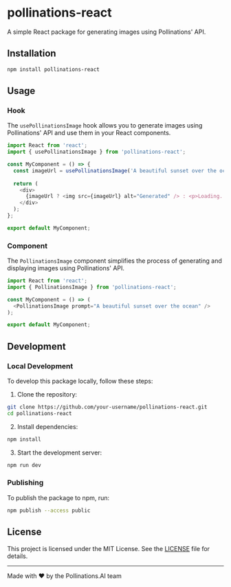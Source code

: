 # pollinations-react

A simple React package for generating images using Pollinations' API.

## Installation

```bash
npm install pollinations-react
```

## Usage

### Hook

The `usePollinationsImage` hook allows you to generate images using Pollinations' API and use them in your React components.

```javascript
import React from 'react';
import { usePollinationsImage } from 'pollinations-react';

const MyComponent = () => {
  const imageUrl = usePollinationsImage('A beautiful sunset over the ocean');
  
  return (
    <div>
      {imageUrl ? <img src={imageUrl} alt="Generated" /> : <p>Loading...</p>}
    </div>
  );
};

export default MyComponent;
```

### Component

The `PollinationsImage` component simplifies the process of generating and displaying images using Pollinations' API.

```javascript
import React from 'react';
import { PollinationsImage } from 'pollinations-react';

const MyComponent = () => (
  <PollinationsImage prompt="A beautiful sunset over the ocean" />
);

export default MyComponent;
```

## Development

### Local Development

To develop this package locally, follow these steps:

1. Clone the repository:

```bash
git clone https://github.com/your-username/pollinations-react.git
cd pollinations-react
```

2. Install dependencies:

```bash
npm install
```

3. Start the development server:

```bash
npm run dev
```

### Publishing

To publish the package to npm, run:

```bash
npm publish --access public
```

## License

This project is licensed under the MIT License. See the [LICENSE](LICENSE) file for details.

---

Made with ❤️ by the Pollinations.AI team